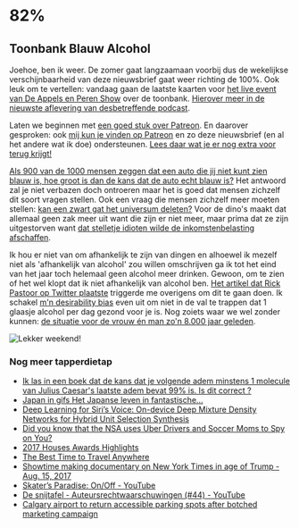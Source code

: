 # 82%

## Toonbank Blauw Alcohol

Joehoe, ben ik weer. De zomer gaat langzaamaan voorbij dus de wekelijkse verschijnbaarheid van deze nieuwsbrief gaat weer richting de 100%. Ook leuk om te vertellen: vandaag gaan de laatste kaarten voor [het live event van De Appels en Peren Show][aeplive] over de toonbank. [Hierover meer in de nieuwste aflevering van desbetreffende podcast][afl-142].

[aeplive]: https://www.eventbrite.nl/e/tickets-appels-en-peren-live-36985706243
[afl-142]: http://appelsenperenshow.nl/aflevering/2017/8/29/142-open-borg-on-creepy-super-wheels-favvies

Laten we beginnen met [een goed stuk over Patreon][artikel-over-patreon]. En daarover gesproken: ook [mij kun je vinden op Patreon][rl-patreon] en zo deze nieuwsbrief (en al het andere wat ik doe) ondersteunen. [Lees daar wat je er nog extra voor terug krijgt!][rl-patreon]

[rl-patreon]: https://www.patreon.com/reinier
[artikel-over-patreon]: https://www.theverge.com/2017/8/3/16084248/patreon-profile-jack-conte-crowdfunding-art-politics-culture

[Als 900 van de 1000 mensen zeggen dat een auto die jij niet kunt zien blauw is, hoe groot is dan de kans dat de auto echt blauw is?][probability] Het antwoord zal je niet verbazen doch ontroeren maar het is goed dat mensen zichzelf dit soort vragen stellen. Ook een vraag die mensen zichzelf meer moeten stellen: [kan een zwart gat het universum deleten?][deleteuniverse] Voor de dino's maakt dat allemaal geen zak meer uit want die zijn er niet meer, maar prima dat ze zijn uitgestorven want [dat stelletje idioten wilde de inkomstenbelasting afschaffen][dino-belasting].

[probability]: https://stats.stackexchange.com/questions/298917/if-900-out-of-1000-people-say-a-car-is-blue-what-is-the-probability-that-it-is
[deleteuniverse]: http://kottke.org/17/08/black-holes-could-delete-the-universe
[dino-belasting]: https://twitter.com/abelmanbroer/status/902870397993017345

Ik hou er niet van om afhankelijk te zijn van dingen en alhoewel ik mezelf niet als 'afhankelijk van alcohol' zou willen omschrijven ga ik tot het eind van het jaar toch helemaal geen alcohol meer drinken. Gewoon, om te zien of het wel klopt dat ik niet afhankelijk van alcohol ben. [Het artikel dat Rick Pastoor op Twitter plaatste][pastoor] triggerde me overigens om dit te gaan doen. Ik schakel [m'n desirability bias][desirability] even uit om niet in de val te trappen dat 1 glaasje alcohol per dag gezond voor je is. Nog zoiets waar we wel zonder kunnen: [de situatie voor de vrouw én man zo'n 8.000 jaar geleden][17-to-1].

[pastoor]: https://twitter.com/rickpastoor/status/890102415273472003
[desirability]: https://youarenotsosmart.com/2017/07/20/yanss-103-desirability-bias/
[17-to-1]: https://psmag.com/environment/17-to-1-reproductive-success

![Lekker weekend!](https://media2.giphy.com/media/l1KsKhiHUIHcD8rK0/giphy.gif)

### Nog meer tapperdietap

- [Ik las in een boek dat de kans dat je volgende adem minstens 1 molecule van Julius Caesar's laatste adem bevat 99% is. Is dit correct ?](https://www.ikhebeenvraag.be/vraag/40235/Ik-las-in-een-boek-dat-de-kans-dat-je-volgende-adem-minstens-1-molecule-van-Julius-Caesar-s-laatste-adem-bevat-99-is.-Is-dit-correct)
- [Japan in gifs Het Japanse leven in fantastische...](http://www.kekness.nl/post/164555435070/japan-in-gifs-het-japanse-leven-in-fantastische)
- [Deep Learning for Siri’s Voice: On-device Deep Mixture Density Networks for Hybrid Unit Selection Synthesis](https://machinelearning.apple.com/2017/08/06/siri-voices.html)
- [Did you know that the NSA uses Uber Drivers and Soccer Moms to Spy on You?](https://medium.com/@amuse/did-you-know-that-the-nsa-uses-uber-drivers-and-soccer-moms-to-spy-on-you-d912fe74befd)
- [2017 Houses Awards Highlights](http://thedesignfiles.net/2017/08/2017-houses-awards-highlights/)
- [The Best Time to Travel Anywhere](https://championtraveler.com/best-time-to-travel/)
- [Showtime making documentary on New York Times in age of Trump - Aug. 15, 2017](http://money.cnn.com/2017/08/15/media/showtime-documentary-the-new-york-times/index.html)
- [Skater’s Paradise: On/Off - YouTube](https://www.youtube.com/watch?v=t-B3_iCLVHg)
- [De snijtafel - Auteursrechtwaarschuwingen (#44) - YouTube](https://m.youtube.com/watch?v=7uHF2xY3Nes&feature=youtu.be)
- [Calgary airport to return accessible parking spots after botched marketing campaign](http://www.cbc.ca/beta/news/canada/calgary/airport-parking-lexus-mosley-calgary-reserved-disabled-1.4255651)
